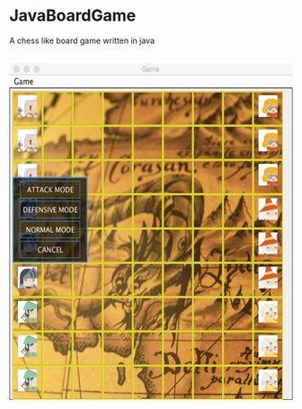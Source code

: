 # JavaBoardGame
A chess like board game written in java

<br>
<img height="600px" src="https://github.com/rmit-s3471293-Zhongyang-Wang/JavaBoardGame/blob/master/screenshot/p1.jpeg"/>
